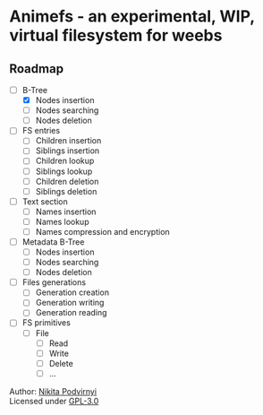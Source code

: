 # Animefs - an experimental, WIP, virtual filesystem for weebs

## Roadmap

- [ ] B-Tree
  - [x] Nodes insertion
  - [ ] Nodes searching
  - [ ] Nodes deletion
- [ ] FS entries
  - [ ] Children insertion
  - [ ] Siblings insertion
  - [ ] Children lookup
  - [ ] Siblings lookup
  - [ ] Children deletion
  - [ ] Siblings deletion
- [ ] Text section
  - [ ] Names insertion
  - [ ] Names lookup
  - [ ] Names compression and encryption
- [ ] Metadata B-Tree
  - [ ] Nodes insertion
  - [ ] Nodes searching
  - [ ] Nodes deletion
- [ ] Files generations
  - [ ] Generation creation
  - [ ] Generation writing
  - [ ] Generation reading
- [ ] FS primitives
  - [ ] File
    - [ ] Read
    - [ ] Write
    - [ ] Delete
    - [ ] ...

Author: [Nikita Podvirnyi](https://github.com/krypt0nn) \
Licensed under [GPL-3.0](./LICENSE)
